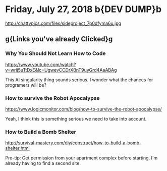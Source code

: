 # Friday, July 27, 2018 b{DEV DUMP}b

<http://chattypics.com/files/sideproject_7p0dfyma6u.jpg>

## g{Links you've already Clicked}g

### Why You Should Not Learn How to Code

<https://www.youtube.com/watch?v=wrij5uTtDxE&lc=UgwevCCDrXBnT9uyGrd4AaABAg>

This AI singularity thing sounds serious. I wonder what the chances for programers will be?

### How to survive the Robot Apocalypse

<https://www.logicmonitor.com/blog/how-to-survive-the-robot-apocalypse/>

Yeah, I think this is something serious we need to take into account.

### How to Build a Bomb Shelter

<http://survival-mastery.com/diy/construct/how-to-build-a-bomb-shelter.html>

Pro-tip: Get permission from your apartment complex before starting. I'm already having to find a second site.